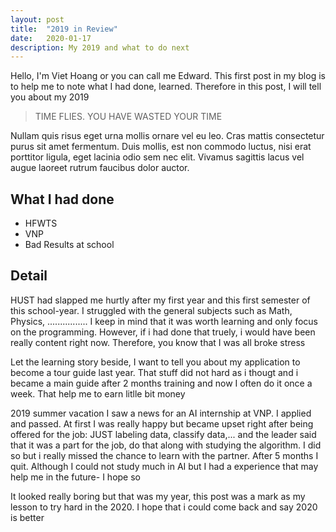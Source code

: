 ```yaml
---
layout: post
title:  "2019 in Review"
date:   2020-01-17
description: My 2019 and what to do next
---
```


<p class="intro">Hello, I'm Viet Hoang or you can call me Edward. This first post in my blog is to help me to note what I had done, learned. Therefore in this post, I will tell you about my 2019</p>

<blockquote>TIME FLIES. YOU HAVE WASTED YOUR TIME</blockquote>

Nullam quis risus eget urna mollis ornare vel eu leo. Cras mattis consectetur purus sit amet fermentum. Duis mollis, est non commodo luctus, nisi erat porttitor ligula, eget lacinia odio sem nec elit. Vivamus sagittis lacus vel augue laoreet rutrum faucibus dolor auctor.

## What I had done
* HFWTS
* VNP
* Bad Results at school

## Detail
HUST had slapped me hurtly after my first year and this first semester of this school-year. I struggled with the general subjects such as Math, Physics, ................ I keep in mind that it was worth learning and only focus on the programming. However, if i had done that truely, i would have been really content right now. Therefore, you know that I was all broke stress

Let the learning story beside, I want to tell you about my application to become a tour guide last year. That stuff did not hard as i thougt and i became a main guide after 2 months training and now I often do it once a week. That help me to earn litlle bit money

2019 summer vacation I saw a news for an AI internship at VNP. I applied and passed. At first I was really happy but became upset right after being offered for the job: JUST labeling data, classify data,... and the leader said that it was a part for the job, do that along with studying the algorithm. I did so but i really missed the chance to learn with the partner. After 5 months I quit. Although I could not study much in AI but I had a experience that may help me in the future- I hope so

It looked really boring but that was my year, this post was a mark as my lesson to try hard in the 2020. I hope that i could come back and say 2020 is better 